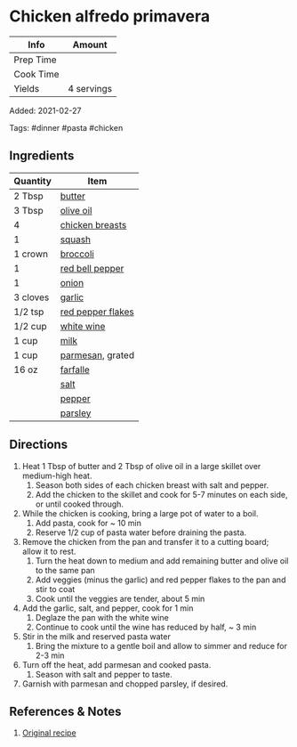 # Chicken alfredo primavera

| Info      | Amount     |
| --------- | ---------- |
| Prep Time |            |
| Cook Time |            |
| Yields    | 4 servings |

Added: 2021-02-27

Tags: #dinner #pasta #chicken

## Ingredients

| Quantity | Item                                                       |
| -------- | ---------------------------------------------------------- |
| 2 Tbsp   | [butter](../Ingredients/butter.md)                         |
| 3 Tbsp   | [olive oil](../Ingredients/olive%20oil.md)                 |
| 4        | [chicken breasts](../Ingredients/chicken%20breast.md)      |
| 1        | [squash](../Ingredients/squash.md)                         |
| 1 crown  | [broccoli](../Ingredients/broccoli.md)                     |
| 1        | [red bell pepper](../Ingredients/bell%20pepper.md)         |
| 1        | [onion](../Ingredients/onion.md)                           |
| 3 cloves | [garlic](../Ingredients/garlic.md)                         |
| 1/2 tsp  | [red pepper flakes](../Ingredients/red%20pepper%flakes.md) |
| 1/2 cup  | [white wine](../Ingredients/white%20wine.md)               |
| 1 cup    | [milk](../Ingredients/milk.md)                             |
| 1 cup    | [parmesan](../Ingredients/parmesan.md), grated             |
| 16 oz    | [farfalle](../Ingredients/farfalle.md)                     |
|          | [salt](../Ingredients/salt.md)                             |
|          | [pepper](../Ingredients/pepper.md)                         |
|          | [parsley](../Ingredients/parsley.md)                       |

## Directions

1. Heat 1 Tbsp of butter and 2 Tbsp of olive oil in a large skillet over medium-high heat.
    1. Season both sides of each chicken breast with salt and pepper.
    2. Add the chicken to the skillet and cook for 5-7 minutes on each side, or until cooked through.
2. While the chicken is cooking, bring a large pot of water to a boil.
    1. Add pasta, cook for ~ 10 min
    2. Reserve 1/2 cup of pasta water before draining the pasta.
3. Remove the chicken from the pan and transfer it to a cutting board; allow it to rest.
    1. Turn the heat down to medium and add remaining butter and olive oil to the same pan
    2. Add veggies (minus the garlic) and red pepper flakes to the pan and stir to coat
    3. Cook until the veggies are tender, about 5 min
4. Add the garlic, salt, and pepper, cook for 1 min
    1. Deglaze the pan with the white wine
    2. Continue to cook until the wine has reduced by half, ~ 3 min
5. Stir in the milk and reserved pasta water
    1. Bring the mixture to a gentle boil and allow to simmer and reduce for 2-3 min
6. Turn off the heat, add parmesan and cooked pasta.
    1. Season with salt and pepper to taste.
7. Garnish with parmesan and chopped parsley, if desired.

## References & Notes

1. [Original recipe](https://www.youtube.com/watch?v=qCIbq8HywpQ)
